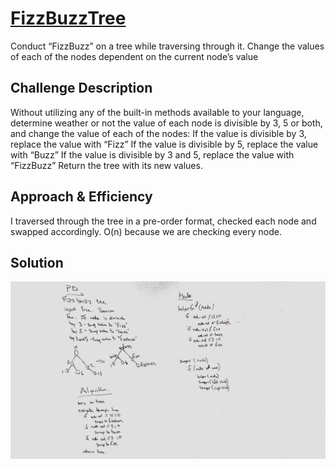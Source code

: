 # [FizzBuzzTree](../src/main/java/code/challenges/MultiBracketValidation/FizzBuzzTree.java)
Conduct “FizzBuzz” on a tree while traversing through it. Change the values of each of the nodes dependent on the current node’s value

## Challenge Description
Without utilizing any of the built-in methods available to your language, determine weather or not the value of each node is divisible by 3, 5 or both, and change the value of each of the nodes:
If the value is divisible by 3, replace the value with “Fizz”
If the value is divisible by 5, replace the value with “Buzz”
If the value is divisible by 3 and 5, replace the value with “FizzBuzz”
Return the tree with its new values.

## Approach & Efficiency
I traversed through the tree in a pre-order format, checked each node and swapped accordingly.
O(n) because we are checking every node.

## Solution
![Whiteboard](../assets/whiteboard_FizzBuzzTree.jpg)
